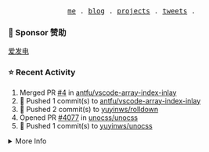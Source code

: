 <p align="center">
  <samp>
    <a href="https://yuy1n.io">me</a> .
    <a href="https://yuy1n.io/blog">blog</a> .
    <a href="https://yuy1n.io/projects">projects</a> .
    <a href="https://twitter.com/yuyinws">tweets</a> .
  </samp>
</p>

### 💖 Sponsor 赞助

[爱发电](https://afdian.com/a/yuyinws)

### ⭐️ Recent Activity
<!--RECENT_ACTIVITY:start-->
1. Merged PR [#4](https://github.com/antfu/vscode-array-index-inlay/pull/4) in [antfu/vscode-array-index-inlay](https://github.com/antfu/vscode-array-index-inlay)<br>
2. 💪 Pushed 1 commit(s) to [antfu/vscode-array-index-inlay](https://github.com/antfu/vscode-array-index-inlay)<br>
3. 💪 Pushed 2 commit(s) to [yuyinws/rolldown](https://github.com/yuyinws/rolldown)<br>
4. Opened PR [#4077](https://github.com/unocss/unocss/pull/4077) in [unocss/unocss](https://github.com/unocss/unocss)<br>
5. 💪 Pushed 1 commit(s) to [yuyinws/unocss](https://github.com/yuyinws/unocss)<br>
<!--RECENT_ACTIVITY:end-->

<details>
  <summary>
  More Info
  </summary>

[![wakatime](https://wakatime.com/badge/user/51143705-a99d-4e70-b101-fd9e1cb44e71.svg)](https://wakatime.com/@51143705-a99d-4e70-b101-fd9e1cb44e71)

<img src="https://cdn.jsdelivr.net/gh/yuyinws/yuyinws/gitmand.svg" />
<br />
<img src="https://card.yuy1n.io/card/76561198340841543/dark,bg-game-1850570" />
<br />
<img src="https://cdn.jsdelivr.net/gh/yuyinws/yuyinws/github-metrics.svg" />
</details>
